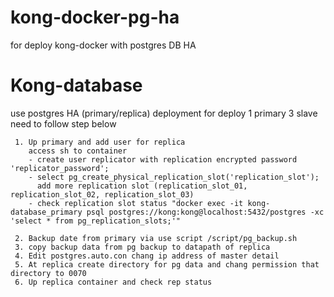 # kong-docker-pg-ha
for deploy kong-docker with postgres DB HA 

# Kong-database 
  use postgres HA (primary/replica)
  deployment 
  for deploy 1 primary 3 slave need to follow step below

     1. Up primary and add user for replica 
        access sh to container 
        - create user replicator with replication encrypted password 'replicator_password';
        - select pg_create_physical_replication_slot('replication_slot');
          add more replication slot (replication_slot_01, replication_slot_02, replication_slot_03)
        - check replication slot status "docker exec -it kong-database_primary psql postgres://kong:kong@localhost:5432/postgres -xc 'select * from pg_replication_slots;'"

     2. Backup date from primary via use script /script/pg_backup.sh 
     3. copy backup data from pg backup to datapath of replica 
     4. Edit postgres.auto.con chang ip address of master detail 
     5. At replica create directory for pg data and chang permission that directory to 0070
     6. Up replica container and check rep status
